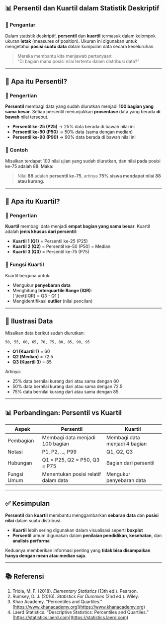 ## 📊 Persentil dan Kuartil dalam Statistik Deskriptif

### 📌 Pengantar

Dalam statistik deskriptif, **persentil** dan **kuartil** termasuk dalam kelompok ukuran **letak** (measures of position). Ukuran ini digunakan untuk mengetahui **posisi suatu data** dalam kumpulan data secara keseluruhan.

> Mereka membantu kita menjawab pertanyaan:  
> “Di bagian mana posisi nilai tertentu dalam distribusi data?”

---

## 🧮 Apa itu Persentil?

### 🎯 Pengertian

**Persentil** membagi data yang sudah diurutkan menjadi **100 bagian yang sama besar**. Setiap persentil menunjukkan **prosentase** data yang berada **di bawah** nilai tersebut.

- **Persentil ke-25 (P25)** → 25% data berada di bawah nilai ini  
- **Persentil ke-50 (P50)** → 50% data (sama dengan median)  
- **Persentil ke-90 (P90)** → 90% data berada di bawah nilai ini  

### 📘 Contoh

Misalkan terdapat 100 nilai ujian yang sudah diurutkan, dan nilai pada posisi ke-75 adalah 88. Maka:

> Nilai **88** adalah **persentil ke-75**, artinya **75% siswa mendapat nilai 88 atau kurang.**

---

## 🧮 Apa itu Kuartil?

### 🎯 Pengertian

**Kuartil** membagi data menjadi **empat bagian yang sama besar**. Kuartil adalah **jenis khusus dari persentil**:

- **Kuartil 1 (Q1)** = Persentil ke-25 (P25)  
- **Kuartil 2 (Q2)** = Persentil ke-50 (P50) = Median  
- **Kuartil 3 (Q3)** = Persentil ke-75 (P75)

### 📘 Fungsi Kuartil

Kuartil berguna untuk:
- Mengukur **penyebaran data**
- Menghitung **Interquartile Range (IQR)**:  
  \[
  \text{IQR} = Q3 - Q1
  \]
- Mengidentifikasi **outlier** (nilai pencilan)

---

## 🔢 Ilustrasi Data

Misalkan data berikut sudah diurutkan:

`50, 55, 60, 65, 70, 75, 80, 85, 90, 95`

- **Q1 (Kuartil 1)** = 60  
- **Q2 (Median)** = 72.5  
- **Q3 (Kuartil 3)** = 85  

Artinya:
- 25% data bernilai kurang dari atau sama dengan 60  
- 50% data bernilai kurang dari atau sama dengan 72.5  
- 75% data bernilai kurang dari atau sama dengan 85

---

## 📊 Perbandingan: Persentil vs Kuartil

| Aspek         | Persentil                          | Kuartil                        |
|---------------|-------------------------------------|--------------------------------|
| Pembagian     | Membagi data menjadi 100 bagian     | Membagi data menjadi 4 bagian |
| Notasi        | P1, P2, ..., P99                   | Q1, Q2, Q3                     |
| Hubungan      | Q1 = P25, Q2 = P50, Q3 = P75       | Bagian dari persentil         |
| Fungsi Umum   | Menentukan posisi relatif dalam data| Mengukur penyebaran data       |

---

## ✅ Kesimpulan

**Persentil** dan **kuartil** membantu menggambarkan **sebaran data** dan **posisi nilai** dalam suatu distribusi.  
- **Kuartil** lebih sering digunakan dalam visualisasi seperti **boxplot**  
- **Persentil** umum digunakan dalam **penilaian pendidikan**, **kesehatan**, dan **analisis performa**

Keduanya memberikan informasi penting yang **tidak bisa disampaikan hanya dengan mean atau median saja**.

---

## 📚 Referensi

1. Triola, M. F. (2018). *Elementary Statistics* (13th ed.). Pearson.  
2. Rumsey, D. J. (2016). *Statistics For Dummies* (2nd ed.). Wiley.  
3. Khan Academy. “Percentiles and Quartiles.”  
   [https://www.khanacademy.org](https://www.khanacademy.org)  
4. Laerd Statistics. “Descriptive Statistics: Percentiles and Quartiles.”  
   [https://statistics.laerd.com](https://statistics.laerd.com)
